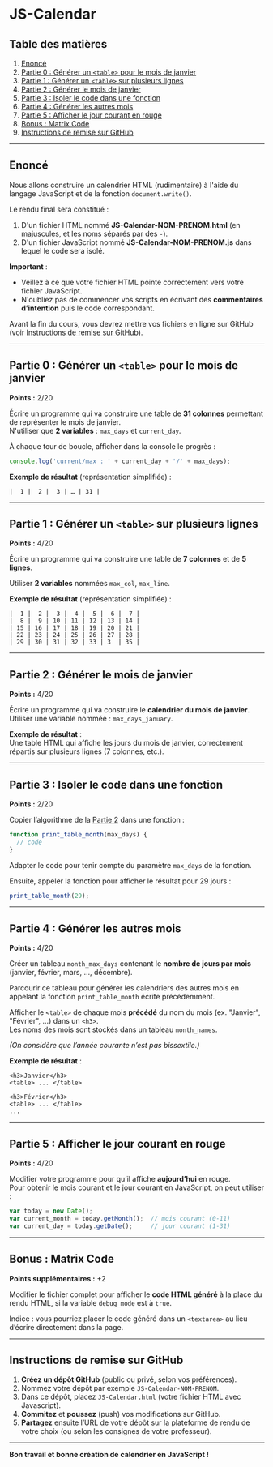 # JS-Calendar

## Table des matières
1. [Enoncé](#ennonce)  
2. [Partie 0 : Générer un `<table>` pour le mois de janvier](#partie-0--générer-un-table-pour-le-mois-de-janvier)  
3. [Partie 1 : Générer un `<table>` sur plusieurs lignes](#partie-1--générer-un-table-sur-plusieurs-lignes)  
4. [Partie 2 : Générer le mois de janvier](#partie-2--générer-le-mois-de-janvier)  
5. [Partie 3 : Isoler le code dans une fonction](#partie-3--isoler-le-code-dans-une-fonction)  
6. [Partie 4 : Générer les autres mois](#partie-4--générer-les-autres-mois)  
7. [Partie 5 : Afficher le jour courant en rouge](#partie-5--afficher-le-jour-courant-en-rouge)  
8. [Bonus : Matrix Code](#bonus--matrix-code)  
9. [Instructions de remise sur GitHub](#instructions-de-remise-sur-github)

---

## Enoncé
Nous allons construire un calendrier HTML (rudimentaire) à l'aide du langage JavaScript et de la fonction `document.write()`.

Le rendu final sera constitué :
1. D'un fichier HTML nommé **JS-Calendar-NOM-PRENOM.html** (en majuscules, et les noms séparés par des `-`).
2. D'un fichier JavaScript nommé **JS-Calendar-NOM-PRENOM.js** dans lequel le code sera isolé.

**Important** :  
- Veillez à ce que votre fichier HTML pointe correctement vers votre fichier JavaScript.  
- N'oubliez pas de commencer vos scripts en écrivant des **commentaires d’intention** puis le code correspondant.  

Avant la fin du cours, vous devrez mettre vos fichiers en ligne sur GitHub (voir [Instructions de remise sur GitHub](#instructions-de-remise-sur-github)).

---

## Partie 0 : Générer un `<table>` pour le mois de janvier

**Points :** 2/20

Écrire un programme qui va construire une table de **31 colonnes** permettant de représenter le mois de janvier.  
N'utiliser que **2 variables** : `max_days` et `current_day`.

À chaque tour de boucle, afficher dans la console le progrès :

```js
console.log('current/max : ' + current_day + '/' + max_days);
```

**Exemple de résultat** (représentation simplifiée) :

```
|  1 |  2 |  3 | … | 31 |
```

---

## Partie 1 : Générer un `<table>` sur plusieurs lignes

**Points :** 4/20

Écrire un programme qui va construire une table de **7 colonnes** et de **5 lignes**.

Utiliser **2 variables** nommées `max_col`, `max_line`.

**Exemple de résultat** (représentation simplifiée) :

```
|  1 |  2 |  3 |  4 |  5 |  6 |  7 |
|  8 |  9 | 10 | 11 | 12 | 13 | 14 |
| 15 | 16 | 17 | 18 | 19 | 20 | 21 |
| 22 | 23 | 24 | 25 | 26 | 27 | 28 |
| 29 | 30 | 31 | 32 | 33 | 3  | 35 |
```

---

## Partie 2 : Générer le mois de janvier

**Points :** 4/20

Écrire un programme qui va construire le **calendrier du mois de janvier**.  
Utiliser une variable nommée : `max_days_january`.

**Exemple de résultat** :  
Une table HTML qui affiche les jours du mois de janvier, correctement répartis sur plusieurs lignes (7 colonnes, etc.).

---

## Partie 3 : Isoler le code dans une fonction

**Points :** 2/20

Copier l’algorithme de la [Partie 2](#partie-2--générer-le-mois-de-janvier) dans une fonction :

```js
function print_table_month(max_days) {
  // code
}
```

Adapter le code pour tenir compte du paramètre `max_days` de la fonction.

Ensuite, appeler la fonction pour afficher le résultat pour 29 jours :

```js
print_table_month(29);
```

---

## Partie 4 : Générer les autres mois

**Points :** 4/20

Créer un tableau `month_max_days` contenant le **nombre de jours par mois** (janvier, février, mars, …, décembre).

Parcourir ce tableau pour générer les calendriers des autres mois en appelant la fonction `print_table_month` écrite précédemment.

Afficher le `<table>` de chaque mois **précédé** du nom du mois (ex. "Janvier", "Février", …) dans un `<h3>`.  
Les noms des mois sont stockés dans un tableau `month_names`.

*(On considère que l’année courante n’est pas bissextile.)*

**Exemple de résultat** :
```
<h3>Janvier</h3>
<table> ... </table>

<h3>Février</h3>
<table> ... </table>
...
```

---

## Partie 5 : Afficher le jour courant en rouge

**Points :** 4/20

Modifier votre programme pour qu’il affiche **aujourd’hui** en rouge.  
Pour obtenir le mois courant et le jour courant en JavaScript, on peut utiliser :

```js
var today = new Date();                
var current_month = today.getMonth();  // mois courant (0-11)
var current_day = today.getDate();     // jour courant (1-31)
```

---

## Bonus : Matrix Code

**Points supplémentaires :** +2

Modifier le fichier complet pour afficher le **code HTML généré** à la place du rendu HTML, si la variable `debug_mode` est à `true`.

Indice : vous pourriez placer le code généré dans un `<textarea>` au lieu d’écrire directement dans la page.

---

## Instructions de remise sur GitHub

1. **Créez un dépôt GitHub** (public ou privé, selon vos préférences).
2. Nommez votre dépôt par exemple `JS-Calendar-NOM-PRENOM`.
3. Dans ce dépôt, placez `JS-Calendar.html` (votre fichier HTML avec Javascript).
4. **Commitez** et **poussez** (push) vos modifications sur GitHub.
5. **Partagez** ensuite l’URL de votre dépôt sur la plateforme de rendu de votre choix (ou selon les consignes de votre professeur).

---

**Bon travail et bonne création de calendrier en JavaScript !**